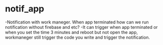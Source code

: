 # notif_app
-Notification with work maneger. When app terminated how can we run notification without firebase and etc?
-It can trigger when app terminated or when you set the time 3 minutes and reboot but not open the app, workmaneger still trigger the code you write and trigger the notification.


